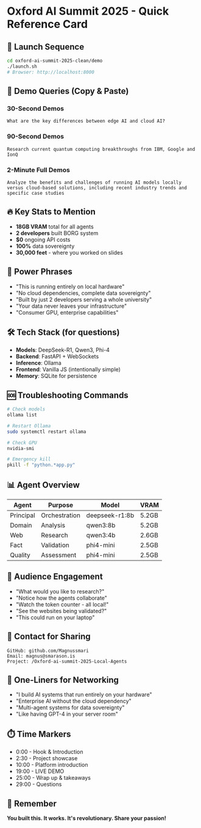 # Oxford AI Summit 2025 - Quick Reference Card

## 🚀 Launch Sequence
```bash
cd oxford-ai-summit-2025-clean/demo
./launch.sh
# Browser: http://localhost:8000
```

## 🎯 Demo Queries (Copy & Paste)

### 30-Second Demos
```
What are the key differences between edge AI and cloud AI?
```

### 90-Second Demos
```
Research current quantum computing breakthroughs from IBM, Google and IonQ
```

### 2-Minute Full Demos
```
Analyze the benefits and challenges of running AI models locally versus cloud-based solutions, including recent industry trends and specific case studies
```

## 🔥 Key Stats to Mention
- **18GB VRAM** total for all agents
- **2 developers** built BORG system
- **$0** ongoing API costs
- **100%** data sovereignty
- **30,000 feet** - where you worked on slides

## 💬 Power Phrases
- "This is running entirely on local hardware"
- "No cloud dependencies, complete data sovereignty"
- "Built by just 2 developers serving a whole university"
- "Your data never leaves your infrastructure"
- "Consumer GPU, enterprise capabilities"

## 🛠️ Tech Stack (for questions)
- **Models**: DeepSeek-R1, Qwen3, Phi-4
- **Backend**: FastAPI + WebSockets
- **Inference**: Ollama
- **Frontend**: Vanilla JS (intentionally simple)
- **Memory**: SQLite for persistence

## 🆘 Troubleshooting Commands
```bash
# Check models
ollama list

# Restart Ollama
sudo systemctl restart ollama

# Check GPU
nvidia-smi

# Emergency kill
pkill -f "python.*app.py"
```

## 📊 Agent Overview
| Agent | Purpose | Model | VRAM |
|-------|---------|-------|------|
| Principal | Orchestration | deepseek-r1:8b | 5.2GB |
| Domain | Analysis | qwen3:8b | 5.2GB |
| Web | Research | qwen3:4b | 2.6GB |
| Fact | Validation | phi4-mini | 2.5GB |
| Quality | Assessment | phi4-mini | 2.5GB |

## 🎪 Audience Engagement
- "What would you like to research?"
- "Notice how the agents collaborate"
- "Watch the token counter - all local!"
- "See the websites being validated?"
- "This could run on your laptop"

## 📱 Contact for Sharing
```
GitHub: github.com/Magnussmari
Email: magnus@smarason.is
Project: /Oxford-ai-summit-2025-Local-Agents
```

## 🎯 One-Liners for Networking
- "I build AI systems that run entirely on your hardware"
- "Enterprise AI without the cloud dependency"
- "Multi-agent systems for data sovereignty"
- "Like having GPT-4 in your server room"

## ⏱️ Time Markers
- 0:00 - Hook & Introduction
- 2:30 - Project showcase
- 10:00 - Platform introduction
- 19:00 - LIVE DEMO
- 25:00 - Wrap up & takeaways
- 29:00 - Questions

## 🔑 Remember
**You built this. It works. It's revolutionary. Share your passion!**